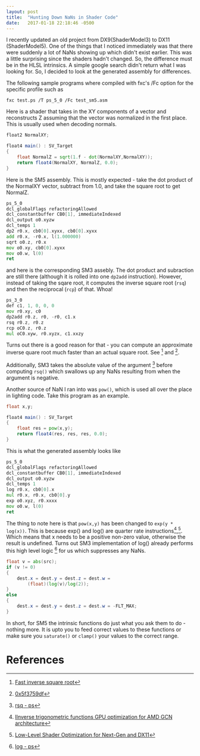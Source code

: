 ```yaml
---
layout: post
title:  "Hunting Down NaNs in Shader Code"
date:   2017-01-18 22:18:46 -0500
---
```


I recently updated an old project from DX9(ShaderModel3) to DX11 (ShaderModel5). One of the things that I noticed immediately was that there were suddenly a lot of NaNs showing up which didn't exist earlier. This was a little surprising since the shaders hadn't changed. So, the difference must be in the HLSL intrinsics. A simple google search didn't return what I was looking for. So, I decided to look at the generated assembly for differences.

The following sample programs where compiled with fxc's /Fc option for the specific profile such as

```
fxc test.ps /T ps_5_0 /Fc test_sm5.asm
```

Here is a shader that takes in the XY components of a vector and reconstructs Z assuming that the vector was normalized in the first place. This is usually used when decoding normals.

``` glsl
float2 NormalXY;

float4 main() : SV_Target
{
	float NormalZ = sqrt(1.f - dot(NormalXY,NormalXY));
	return float4(NormalXY, NormalZ, 0.0);
}
```

Here is the SM5 assembly. This is mostly expected - take the dot product of the NormalXY vector, subtract from 1.0, and take the square root to get NormalZ.

``` asm
ps_5_0
dcl_globalFlags refactoringAllowed
dcl_constantbuffer CB0[1], immediateIndexed
dcl_output o0.xyzw
dcl_temps 1
dp2 r0.x, cb0[0].xyxx, cb0[0].xyxx
add r0.x, -r0.x, l(1.000000)
sqrt o0.z, r0.x
mov o0.xy, cb0[0].xyxx
mov o0.w, l(0)
ret 
```

and here is the corresponding SM3 assebly. The dot product and subraction are still there (although it is rolled into one `dp2add` instruction). However, instead of taking the sqare root, it computes the inverse square root (`rsq`) and then the reciprocal (`rcp`) of that. Whoa!

``` asm 
ps_3_0
def c1, 1, 0, 0, 0
mov r0.xy, c0
dp2add r0.z, r0, -r0, c1.x
rsq r0.z, r0.z
rcp oC0.z, r0.z
mul oC0.xyw, r0.xyzx, c1.xxzy
```

Turns out there is a good reason for that - you can compute an approximate inverse quare root much faster than an actual square root. See [^fn1] and [^fn2]. 

Additionally, SM3 takes the absolute value of the argument [^fn3] before computing `rsq()` which swallows up any NaNs resulting from when the argument is negative.

Another source of NaN I ran into was `pow()`, which is used all over the place in lighting code. Take this program as an example.

``` glsl
float x,y;

float4 main() : SV_Target
{
	float res = pow(x,y);
	return float4(res, res, res, 0.0);
}
```

This is what the generated assembly looks like

``` asm
ps_5_0
dcl_globalFlags refactoringAllowed
dcl_constantbuffer CB0[1], immediateIndexed
dcl_output o0.xyzw
dcl_temps 1
log r0.x, cb0[0].x
mul r0.x, r0.x, cb0[0].y
exp o0.xyz, r0.xxxx
mov o0.w, l(0)
ret 
```

The thing to note here is that `pow(x,y)` has been changed to `exp(y * log(x))`. This is because exp() and log() are quarter rate instructions[^fn5],[^fn6]. Which means that x needs to be a positive non-zero value, otherwise the result is undefined. Turns out SM3 implementation of log() already performs this high level logic [^fn4] for us which suppresses any NaNs.

``` glsl
float v = abs(src);
if (v != 0)
{
    dest.x = dest.y = dest.z = dest.w = 
        (float)(log(v)/log(2));  
}
else
{
    dest.x = dest.y = dest.z = dest.w = -FLT_MAX;
}
```

In short, for SM5 the intrinsic functions do just what you ask them to do - nothing more. It is upto you to feed correct values to these functions or make sure you `saturate()` or `clamp()` your values to the correct range.

# References

[^fn1]: [Fast inverse square root](https://en.wikipedia.org/wiki/Fast_inverse_square_root)
[^fn2]: [0x5f3759df](http://h14s.p5r.org/2012/09/0x5f3759df.html)
[^fn3]: [rsq - ps](https://msdn.microsoft.com/en-us/library/windows/desktop/bb147345(v=vs.85).aspx)
[^fn4]: [log - ps](https://msdn.microsoft.com/en-us/library/windows/desktop/bb174712(v=vs.85).aspx)
[^fn5]: [lInverse trigonometric functions GPU optimization for AMD GCN architecture](https://seblagarde.wordpress.com/tag/gpu-performance/)
[^fn6]: [Low-Level Shader Optimization for Next-Gen and DX11](http://www.humus.name/Articles/Persson_LowlevelShaderOptimization.pdf)
